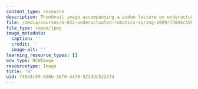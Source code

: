 ```yaml
---
content_type: resource
description: Thumbnail image accompanying a video lecture on underactuated robotics.
file: /media/courses/6-832-underactuated-robotics-spring-2009/748d4c598d6b16f04479522ddc522274_8.jpg
file_type: image/jpeg
image_metadata:
  caption: ''
  credit: ''
  image-alt: ''
learning_resource_types: []
ocw_type: OCWImage
resourcetype: Image
title: '8'
uid: 748d4c59-8d6b-16f0-4479-522ddc522274
---
```


